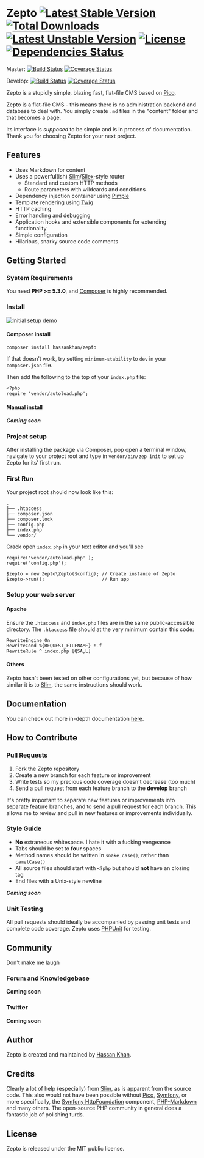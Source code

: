 # Zepto [![Latest Stable Version](https://poser.pugx.org/hassankhan/zepto/v/stable.png)](https://packagist.org/packages/hassankhan/zepto) [![Total Downloads](https://poser.pugx.org/hassankhan/zepto/downloads.png)](https://packagist.org/packages/hassankhan/zepto) [![Latest Unstable Version](https://poser.pugx.org/hassankhan/zepto/v/unstable.png)](https://packagist.org/packages/hassankhan/zepto) [![License](https://poser.pugx.org/hassankhan/zepto/license.png)](https://packagist.org/packages/hassankhan/zepto) [![Dependencies Status](http://depending.in/hassankhan/Zepto.png)](http://depending.in/hassankhan/Zepto)

Master: [![Build Status](https://travis-ci.org/hassankhan/Zepto.png?branch=master)](https://travis-ci.org/hassankhan/Zepto) [![Coverage Status](https://coveralls.io/repos/hassankhan/Zepto/badge.png?branch=master)](https://coveralls.io/r/hassankhan/Zepto?branch=master)

Develop: [![Build Status](https://travis-ci.org/hassankhan/Zepto.png?branch=develop)](https://travis-ci.org/hassankhan/Zepto) [![Coverage Status](https://coveralls.io/repos/hassankhan/Zepto/badge.png?branch=develop)](https://coveralls.io/r/hassankhan/Zepto?branch=develop)

Zepto is a stupidly simple, blazing fast, flat-file CMS based on [Pico](http://pico.dev7studios.com).

Zepto is a flat-file CMS - this means there is no administration backend and database to deal with. You simply create ``.md`` files in the "content" folder and that becomes a page.

Its interface is _supposed_ to be simple and is in process of documentation. Thank you for choosing Zepto for your next project.

## Features

* Uses Markdown for content
* Uses a powerful(ish) [Slim](http://slimframework.com/)/[Silex](http://silex.sensiolabs.org/)-style router
    * Standard and custom HTTP methods
    * Route parameters with wildcards and conditions
* Dependency injection container using [Pimple](http://pimple.sensiolabs.org/)
* Template rendering using [Twig](http://twig.sensiolabs.org/)
* HTTP caching
* Error handling and debugging
* Application hooks and extensible components for extending functionality
* Simple configuration
* Hilarious, snarky source code comments

## Getting Started

### System Requirements

You need **PHP >= 5.3.0**, and [Composer](https://getcomposer.org/) is highly recommended.

### Install

![Initial setup demo](https://github.com/hassankhan/Zepto/wiki/img/zepto-setup.gif)

#### Composer install
    composer install hassankhan/zepto

If that doesn't work, try setting ``minimum-stability`` to ``dev`` in your ``composer.json`` file.

Then add the following to the top of your ``index.php`` file:

    <?php
    require 'vendor/autoload.php';

#### Manual install

***Coming soon***

### Project setup

After installing the package via Composer, pop open a terminal window, navigate to your project root and type in ``vendor/bin/zep init`` to set up Zepto for its' first run.


### First Run

Your project root should now look like this:

    .
    ├── .htaccess
    ├── composer.json
    ├── composer.lock
    ├── config.php
    ├── index.php
    └── vendor/

Crack open ``index.php`` in your text editor and you'll see

    require('vendor/autoload.php' );
    require('config.php');

    $zepto = new Zepto\Zepto($config); // Create instance of Zepto
    $zepto->run();                     // Run app

### Setup your web server

#### Apache

Ensure the `.htaccess` and `index.php` files are in the same public-accessible directory. The `.htaccess` file should at the very minimum contain this code:

    RewriteEngine On
    RewriteCond %{REQUEST_FILENAME} !-f
    RewriteRule ^ index.php [QSA,L]

#### Others

Zepto hasn't been tested on other configurations yet, but because of how similar it is to [Slim](http://slimframework.com/), the same instructions should work.

## Documentation

You can check out more in-depth documentation [here](https://github.com/hassankhan/Zepto/wiki/Documentation).

## How to Contribute

### Pull Requests

1. Fork the Zepto repository
2. Create a new branch for each feature or improvement
3. Write tests so my precious code coverage doesn't decrease (too much)
3. Send a pull request from each feature branch to the **develop** branch

It's pretty important to separate new features or improvements into separate feature branches, and to send a pull request for each branch. This allows me to review and pull in new features or improvements individually.

### Style Guide

* **No** extraneous whitespace. I hate it with a fucking vengeance
* Tabs should be set to **four** spaces
* Method names should be written in ``snake_case()``, rather than ``camelCase()``
* All source files should start with ``<?php`` but should **not** have an closing tag
* End files with a Unix-style newline

***Coming soon***

### Unit Testing

All pull requests should ideally be accompanied by passing unit tests and complete code coverage. Zepto uses [PHPUnit](https://github.com/sebastianbergmann/phpunit/) for testing.

## Community

Don't make me laugh

### Forum and Knowledgebase

**Coming soon**

### Twitter

**Coming soon**

## Author

Zepto is created and maintained by [Hassan Khan](http://hassankhan.me).

## Credits

Clearly a lot of help (especially) from [Slim](http://slimframework.com/), as is apparent from the source code. This also would not have been possible without [Pico](http://pico.dev7studios.com/), [Symfony](http://symfony.com/), or more specifically, the [Symfony HttpFoundation](http://symfony.com/doc/current/components/http_foundation/introduction.html) component, [PHP-Markdown](http://michelf.ca/projects/php-markdown/) and many others. The open-source PHP community in general does a fantastic job of polishing turds.

## License

Zepto is released under the MIT public license.
